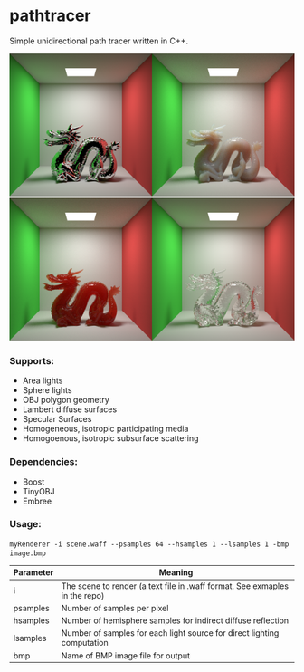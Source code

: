 # pathtracer
Simple unidirectional path tracer written in C++.

<img src="/images/dragonChrome.bmp" width=50%/><img src="/images/dragonMilk.bmp" width=50%/>
<img src="/images/dragonKetchup.bmp" width=50%/><img src="/images/dragonGlass.bmp" width=50%/>

### Supports:
* Area lights
* Sphere lights
* OBJ polygon geometry
* Lambert diffuse surfaces
* Specular Surfaces
* Homogeneous, isotropic participating media
* Homogoenous, isotropic subsurface scattering

### Dependencies:
* Boost
* TinyOBJ
* Embree

### Usage:
```
myRenderer -i scene.waff --psamples 64 --hsamples 1 --lsamples 1 -bmp image.bmp
```

Parameter | Meaning
----------|----------
i | The scene to render (a text file in .waff format. See exmaples in the repo)
psamples | Number of samples per pixel
hsamples | Number of hemisphere samples for indirect diffuse reflection
lsamples | Number of samples for each light source for direct lighting computation
bmp | Name of BMP image file for output
